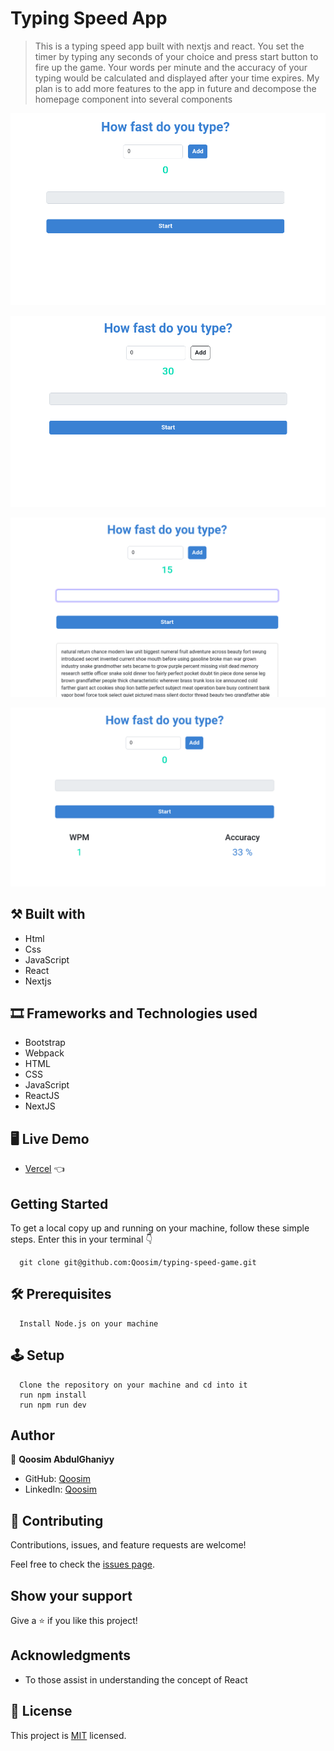 # Typing Speed App 

> This is a typing speed app built with nextjs and react. You set the timer by typing any seconds of your choice and press start button to fire up the game. Your words per minute and the accuracy of your typing would be calculated and displayed after your time expires. My plan is to add more features to the app in future and decompose the homepage component into several components

![screenshot](./components/images/typing-game-1.png)

![screenshot](./components/images/set-timer.png)

![screenshot](./components/images/gamestart.png)

![screenshot](./components/images/accuracy.png)

## ⚒️  Built with

- Html
- Css
- JavaScript
- React
- Nextjs

## 🎞️ Frameworks and Technologies used

- Bootstrap
- Webpack
- HTML
- CSS
- JavaScript
- ReactJS
- NextJS

## 🖥️ Live Demo
- [Vercel](https://typing-speed-game-tau.vercel.app/) :point_left:

## Getting Started

To get a local copy up and running on your machine, follow these simple steps.
Enter this in your terminal 👇 
``` 
  git clone git@github.com:Qoosim/typing-speed-game.git 
``` 
## 🛠️ Prerequisites
```
  Install Node.js on your machine
```
## 🕹️ Setup
```
  Clone the repository on your machine and cd into it
  run npm install
  run npm run dev 
```
## Author

👤 **Qoosim AbdulGhaniyy**

- GitHub: [Qoosim](https://github.com/Qoosim)
- LinkedIn: [Qoosim](https://www.linkedin.com/in/qoosim)

## 🤝 Contributing

Contributions, issues, and feature requests are welcome!

Feel free to check the [issues page](../../issues/).

## Show your support

Give a ⭐️ if you like this project!

## Acknowledgments

- To those assist in understanding the concept of React 

## 📝 License

This project is [MIT](./MIT.md) licensed.
